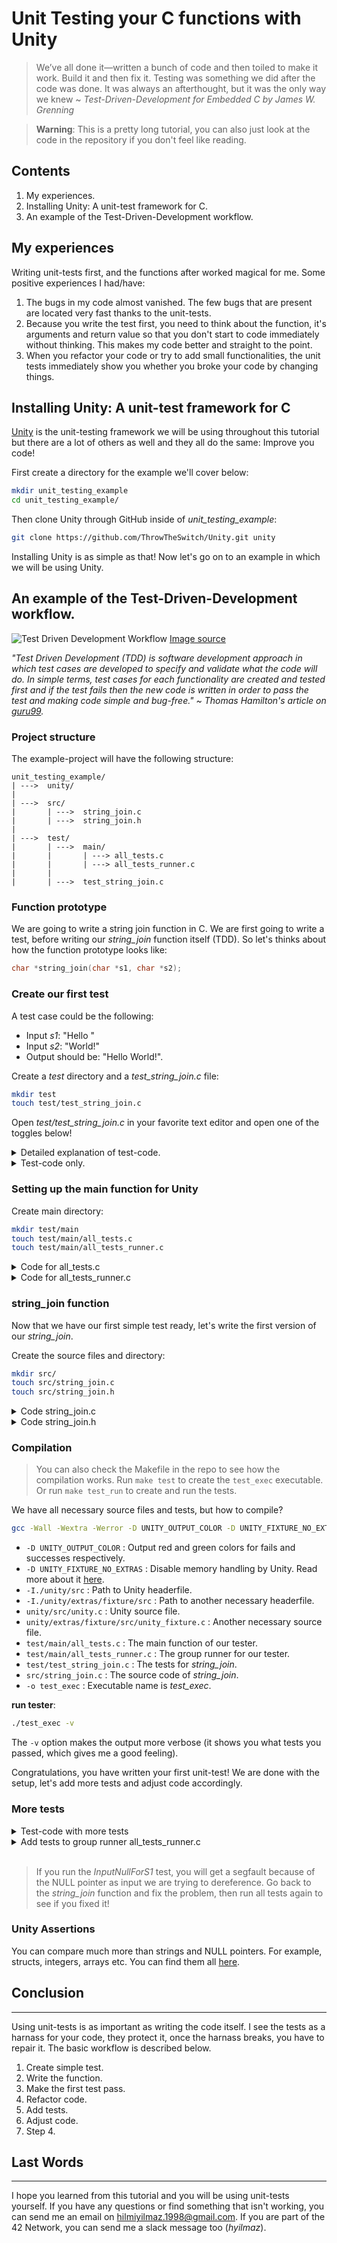 # Unit Testing your C functions with Unity

> We’ve all done it—written a bunch of code and then toiled to make it
work. Build it and then fix it. Testing was something we did after the
code was done. It was always an afterthought, but it was the only way
we knew ~ _Test-Driven-Development for Embedded C by James W. Grenning_

> __Warning__: This is a pretty long tutorial, you can also just look at the code in the repository if you don't feel like reading.

## Contents

1. My experiences.
2. Installing Unity: A unit-test framework for C.
3. An example of the Test-Driven-Development workflow.

## My experiences

Writing unit-tests first, and the functions after worked magical for me. Some positive experiences I had/have:

1. The bugs in my code almost vanished. The few bugs that are present are located very fast thanks to the unit-tests.
2. Because you write the test first, you need to think about the function, it's arguments and return value so that you don't start to code immediately without thinking. This makes my code better and straight to the point.
3. When you refactor your code or try to add small functionalities, the unit tests immediately show you whether you broke your code by changing things.

## Installing Unity: A unit-test framework for C

[Unity](https://github.com/ThrowTheSwitch/Unity) is the unit-testing framework we will be using throughout this tutorial but there are a lot of others as well and they all do the same: Improve you code!

First create a directory for the example we'll cover below:

```sh
mkdir unit_testing_example
cd unit_testing_example/
```

Then clone Unity through GitHub inside of _unit_testing_example_:

```sh
git clone https://github.com/ThrowTheSwitch/Unity.git unity
```

Installing Unity is as simple as that! Now let's go on to an example in which we will be using Unity.

## An example of the Test-Driven-Development workflow.

![Test Driven Development Workflow](./imgs/red-green-refactor.png)
[Image source](https://www.geeksforgeeks.org/7-code-refactoring-techniques-in-software-engineering/)

_"Test Driven Development (TDD) is software development approach in which test cases are developed to specify and validate what the code will do. In simple terms, test cases for each functionality are created and tested first and if the test fails then the new code is written in order to pass the test and making code simple and bug-free." ~ Thomas Hamilton's article on [guru99](https://www.guru99.com/test-driven-development.html)._

### __Project structure__

The example-project will have the following structure:

```
unit_testing_example/
| ---> 	unity/
|
| ---> 	src/
|		| ---> 	string_join.c
|		| --->	string_join.h
|
| ---> 	test/
|		| ---> 	main/
|		|		| ---> all_tests.c
|		|		| ---> all_tests_runner.c
|		|
|		| ---> 	test_string_join.c
```

### __Function prototype__

We are going to write a string join function in C. We are first going to write a test, before writing our _string_join_ function itself (TDD). So let's thinks about how the function prototype looks like:

```C
char *string_join(char *s1, char *s2);
```

### __Create our first test__

A test case could be the following:

- Input _s1_: "Hello "
- Input _s2_: "World!"
- Output should be: "Hello World!".

Create a _test_ directory and a _test_string_join.c_ file:

```sh
mkdir test
touch test/test_string_join.c
```

Open _test/test_string_join.c_ in your favorite text editor and open one of the toggles below!

<details>
<summary> Detailed explanation of test-code. </summary>

1. First we have to include the _unity_fixture.h_ headerfile to make use of Unity functions.

	```C
	#include "unity_fixture.h"
	```
2. Also include the headerfile of the function we test, in this case _string_join.h_ (we'll create this later).
	```C
	#include "../src/string_join.h"
	```
3. Create a test group called _StringJoin_. Inside of this group we'll create different testcases.
	```C
	TEST_GROUP(StringJoin);
	```

4. Create a test setup and teardown function. Everything you write in _TEST_SETUP_ will execute before each test. Everything you write in _TEST_TEAR_DOWN_ will execute after each test. You could for example free allocated memory after each test. For now, we leave them empty (they have to be present in the test, otherwise it won't compile).

	```C
	TEST_SETUP(StringJoin)
	{
	}

	TEST_TEAR_DOWN(StringJoin)
	{
	}	
	``` 

5. Write our first test using the example above, naming this test _SimpleJoin_ (which belongs to the _StringJoin_ group).

	```C
	TEST(StringJoin, SimpleJoin)
	{
		char *s1 = "Hello ";
		char *s2 = "World!";
		char *joined_string;

		/* Our result */
		joined_string = string_join(s1, s2);

		/* 
		Compare strings with Unity function. 
		First argument is the expected result, the second argument is our result 
		*/
		TEST_ASSERT_EQUAL_STRING("Hello World!", joined_string);
	}
	```

</details>

<details>
<summary> Test-code only. </summary>

```C
/* test_string_join.c */
#include "unity_fixture.h"

/* The interface (headerfile) of the module we are testing (module = C file) */
#include "../src/string_join.h"

TEST_GROUP(StringJoin);

TEST_SETUP(StringJoin)
{
}

TEST_TEAR_DOWN(StringJoin)
{
}	

/* Test Case */
TEST(StringJoin, SimpleJoin)
{
	char *s1 = "Hello ";
	char *s2 = "World!";
	char *joined_string;

	/* Our result */
	joined_string = string_join(s1, s2);

	/* 
	Compare strings with Unity function. 
	First argument is the expected result, the second argument is our result 
	*/
	TEST_ASSERT_EQUAL_STRING("Hello World!", joined_string);
}
```
</details>

### __Setting up the main function for Unity__

Create main directory:

```sh
mkdir test/main
touch test/main/all_tests.c
touch test/main/all_tests_runner.c
```

<details>
<summary> Code for all_tests.c </summary>

To execute all our tests, we need a main. Luckily, Unity has a main for us.

We use the UnityMain function, with a function pointer to run_all_tests. This selects all test-groups to run.

```C
/* all_tests.c */

#include "unity_fixture.h"

/* Which test groups to run */
static void	run_all_tests(void)
{
	RUN_TEST_GROUP(StringJoin);
}

int	main(int argc, const char *argv[])
{
	return (UnityMain(argc, argv, run_all_tests));
}
```

We only have one group _StringJoin_. If you test more functions, you would create more groups and add them inside the _run_all_tests_ function.

</details>

<details>
<summary> Code for all_tests_runner.c </summary>

We have to specify which tests to run in each group. 

```C
/* all_tests_runner.c */
#include "unity_fixture.h"

/* Which tests to run in StringJoin group */
TEST_GROUP_RUNNER(StringJoin)
{
	RUN_TEST_CASE(StringJoin, SimpleJoin);
}
```

For now, we only have the _SimpleJoin_ test. We will add more later.
</details>

### __string_join function__

Now that we have our first simple test ready, let's write the first version of our _string_join_.

Create the source files and directory:

```sh
mkdir src/
touch src/string_join.c
touch src/string_join.h
```

<details>
<summary> Code string_join.c </summary>

```C
/* string_join.c */
# include "string_join.h"

char *string_join(char *s1, char *s2)
{
	size_t	i;
	size_t	len_s1;
	size_t	len_s2;
	char 	*joined_string;

	i = 0;
	len_s1 = strlen(s1);
	len_s2 = strlen(s2);
	joined_string = calloc(len_s1 + len_s2 + 1, sizeof(*joined_string));
	if (joined_string == NULL)
		return (NULL);
	while (i < len_s1 + len_s2)
	{
		if (i < len_s1)
			joined_string[i] = s1[i];
		else
			joined_string[i] = s2[i - len_s1];
		i++;
	}
	joined_string[i] = '\0';
	return (joined_string);
}
```
</details>

<details>
<summary> Code string_join.h </summary>
It is a good practice to have a headerfile for each module (a module is a single C file). In this case, we consider _string_join_ as a module.

```C
/* string_join.h */

#ifndef STRING_JOIN_H
# define STRING_JOIN_H

/* System header */
# include <stdlib.h>	/* calloc() */
# include <string.h>	/* strlen() */

/* Function prototypes */
char *string_join(char *s1, char *s2);

#endif
```

</details>

### __Compilation__

> You can also check the Makefile in the repo to see how the compilation works. Run `make test` to create the `test_exec` executable. Or run `make test_run` to create and run the tests.

We have all necessary source files and tests, but how to compile?

```sh
gcc -Wall -Wextra -Werror -D UNITY_OUTPUT_COLOR -D UNITY_FIXTURE_NO_EXTRAS -I./unity/src -I./unity/extras/fixture/src unity/src/unity.c unity/extras/fixture/src/unity_fixture.c test/main/all_tests.c test/main/all_tests_runner.c test/test_string_join.c src/string_join.c -o test_exec
```

- `-D UNITY_OUTPUT_COLOR`						: Output red and green colors for fails and successes respectively.
- `-D UNITY_FIXTURE_NO_EXTRAS`					: Disable memory handling by Unity. Read more about it [here](https://github.com/ThrowTheSwitch/Unity/tree/master/extras/memory).
- `-I./unity/src`								: Path to Unity headerfile.
- `-I./unity/extras/fixture/src`				: Path to another necessary headerfile.
- `unity/src/unity.c`							: Unity source file.
- `unity/extras/fixture/src/unity_fixture.c`	: Another necessary source file.
- `test/main/all_tests.c`						: The main function of our tester.
- `test/main/all_tests_runner.c`				: The group runner for our tester.
- `test/test_string_join.c`						: The tests for _string_join_.
- `src/string_join.c`							: The source code of _string_join_.
- `-o test_exec`								: Executable name is _test_exec_.

__run tester__:

```sh
./test_exec -v
```

The `-v` option makes the output more verbose (it shows you what tests you passed, which gives me a good feeling).

Congratulations, you have written your first unit-test! We are done with the setup, let's add more tests and adjust code accordingly.

### __More tests__

<details>
<summary> Test-code with more tests </summary>

```C
/* test_string_join.c */
#include "unity_fixture.h"

/* The interface (headerfile) of the module we are testing (module = C file) */
#include "../src/string_join.h"

TEST_GROUP(StringJoin);

TEST_SETUP(StringJoin)
{
}

TEST_TEAR_DOWN(StringJoin)
{
}	

/* Test Case */
TEST(StringJoin, SimpleJoin)
{
	char *s1 = "Hello ";
	char *s2 = "World!";
	char *joined_string;

	/* Our result */
	joined_string = string_join(s1, s2);

	/* 
	Compare strings with Unity function. 
	First argument is the expected result, the second argument is our result 
	*/
	TEST_ASSERT_EQUAL_STRING("Hello World!", joined_string);
}

TEST(StringJoin, JoinWithS1EmptyString)
{
	char *s1 = "";
	char *s2 = "World!";
	char *joined_string;

	/* Our result */
	joined_string = string_join(s1, s2);

	/* 
	Compare strings with Unity function. 
	First argument is the expected result, the second argument is our result 
	*/
	TEST_ASSERT_EQUAL_STRING("World!", joined_string);
}

TEST(StringJoin, JoinWithS2EmptyString)
{
	char *s1 = "Hello ";
	char *s2 = "";
	char *joined_string;

	/* Our result */
	joined_string = string_join(s1, s2);

	/* 
	Compare strings with Unity function. 
	First argument is the expected result, the second argument is our result 
	*/
	TEST_ASSERT_EQUAL_STRING("Hello ", joined_string);
}

TEST(StringJoin, JoinWithBothS1AndS2EmptyString)
{
	char *s1 = "";
	char *s2 = "";
	char *joined_string;

	/* Our result */
	joined_string = string_join(s1, s2);

	/* 
	Compare strings with Unity function. 
	First argument is the expected result, the second argument is our result 
	*/
	TEST_ASSERT_EQUAL_STRING("", joined_string);
}

TEST(StringJoin, InputNullForS1)
{
	char *s1 = NULL;
	char *s2 = "World!";
	char *joined_string;

	/* Our result */
	joined_string = string_join(s1, s2);

	/* Check whether joined_string is NULL pointer */
	TEST_ASSERT_NULL(joined_string);
}
```

</details>

<details>
<summary> Add tests to group runner all_tests_runner.c </summary>

```C
/* all_tests_runner.c */
#include "unity_fixture.h"

/* Which tests to run in StringJoin group */
TEST_GROUP_RUNNER(StringJoin)
{
	RUN_TEST_CASE(StringJoin, SimpleJoin);
	RUN_TEST_CASE(StringJoin, JoinWithS1EmptyString);
	RUN_TEST_CASE(StringJoin, JoinWithS2EmptyString);
	RUN_TEST_CASE(StringJoin, JoinWithBothS1AndS2EmptyString);
	RUN_TEST_CASE(StringJoin, InputNullForS1);
}
```
</details>
<br>

> If you run the _InputNullForS1_ test, you will get a segfault because of the NULL pointer as input we are trying to dereference. Go back to the _string_join_ function and fix the problem, then run all tests again to see if you fixed it!

### __Unity Assertions__
You can compare much more than strings and NULL pointers. For example, structs, integers, arrays etc. You can find them all [here](https://github.com/ThrowTheSwitch/Unity/blob/master/docs/UnityAssertionsReference.md).

## Conclusion
---

Using unit-tests is as important as writing the code itself. I see the tests as a harnass for your code, they protect it, once the harnass breaks, you have to repair it. The basic workflow is described below.

1. Create simple test.
2. Write the function.
3. Make the first test pass.
4. Refactor code.
5. Add tests.
6. Adjust code.
7. Step 4.

## Last Words
---
I hope you learned from this tutorial and you will be using unit-tests yourself. If you have any questions or find something that isn't working, you can send me an email on hilmiyilmaz.1998@gmail.com. If you are part of the 42 Network, you can send me a slack message too (_hyilmaz_).